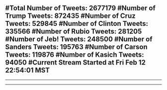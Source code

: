 #Total Number of Tweets: 2677179 
#Number of Trump Tweets: 872435
#Number of Cruz Tweets: 529845
#Number of Clinton Tweets: 335566
#Number of Rubio Tweets: 281205
#Number of Jeb! Tweets: 248500
#Number of Sanders Tweets: 195763
#Number of Carson Tweets: 119876
#Number of Kasich Tweets: 94050
#Current Stream Started at Fri Feb 12 22:54:01 MST
---
---
---
